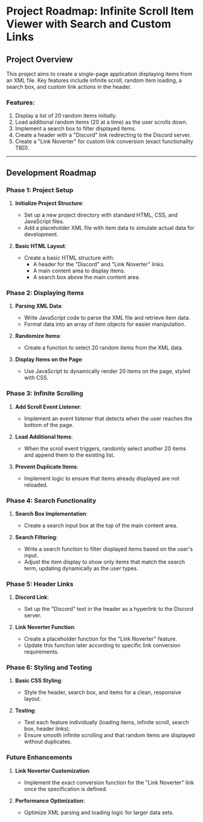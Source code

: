 # Project Roadmap: Infinite Scroll Item Viewer with Search and Custom Links

## Project Overview

This project aims to create a single-page application displaying items from an XML file. Key features include infinite scroll, random item loading, a search box, and custom link actions in the header.

### Features:

1. Display a list of 20 random items initially.
2. Load additional random items (20 at a time) as the user scrolls down.
3. Implement a search box to filter displayed items.
4. Create a header with a "Discord" link redirecting to the Discord server.
5. Create a "Link Noverter" for custom link conversion (exact functionality TBD).

---

## Development Roadmap

### Phase 1: Project Setup

1. **Initialize Project Structure**:

   - Set up a new project directory with standard HTML, CSS, and JavaScript files.
   - Add a placeholder XML file with item data to simulate actual data for development.

2. **Basic HTML Layout**:
   - Create a basic HTML structure with:
     - A header for the "Discord" and "Link Noverter" links.
     - A main content area to display items.
     - A search box above the main content area.

### Phase 2: Displaying Items

1. **Parsing XML Data**:

   - Write JavaScript code to parse the XML file and retrieve item data.
   - Format data into an array of item objects for easier manipulation.

2. **Randomize Items**:

   - Create a function to select 20 random items from the XML data.

3. **Display Items on the Page**:
   - Use JavaScript to dynamically render 20 items on the page, styled with CSS.

### Phase 3: Infinite Scrolling

1. **Add Scroll Event Listener**:

   - Implement an event listener that detects when the user reaches the bottom of the page.

2. **Load Additional Items**:

   - When the scroll event triggers, randomly select another 20 items and append them to the existing list.

3. **Prevent Duplicate Items**:
   - Implement logic to ensure that items already displayed are not reloaded.

### Phase 4: Search Functionality

1. **Search Box Implementation**:

   - Create a search input box at the top of the main content area.

2. **Search Filtering**:
   - Write a search function to filter displayed items based on the user's input.
   - Adjust the item display to show only items that match the search term, updating dynamically as the user types.

### Phase 5: Header Links

1. **Discord Link**:

   - Set up the "Discord" text in the header as a hyperlink to the Discord server.

2. **Link Noverter Function**:
   - Create a placeholder function for the "Link Noverter" feature.
   - Update this function later according to specific link conversion requirements.

### Phase 6: Styling and Testing

1. **Basic CSS Styling**:

   - Style the header, search box, and items for a clean, responsive layout.

2. **Testing**:
   - Test each feature individually (loading items, infinite scroll, search box, header links).
   - Ensure smooth infinite scrolling and that random items are displayed without duplicates.

### Future Enhancements

1. **Link Noverter Customization**:

   - Implement the exact conversion function for the "Link Noverter" link once the specification is defined.

2. **Performance Optimization**:
   - Optimize XML parsing and loading logic for larger data sets.
